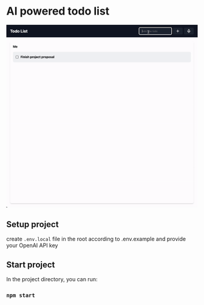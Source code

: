# AI powered todo list

![Demo](./demo.gif)


## Setup project

create `.env.local` file in the root according to .env.example and provide your OpenAI API key 

## Start project

In the project directory, you can run:

### `npm start`

